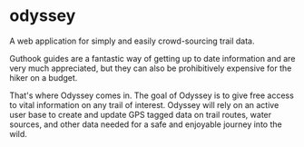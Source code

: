 # odyssey
A web application for simply and easily crowd-sourcing trail data.

Guthook guides are a fantastic way of getting up to date information and are very much appreciated, but they can also be
prohibitively expensive for the hiker on a budget.

That's where Odyssey comes in. The goal of Odyssey is to give free access to vital information on any trail of interest.
Odyssey will rely on an active user base to create and update GPS tagged data on trail routes, water sources, and other
data needed for a safe and enjoyable journey into the wild.
